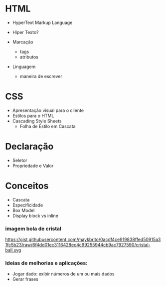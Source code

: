 # HTML

-   HyperText Markup Language

-   Hiper Texto?
-   Marcação
    -   tags
    -   atributos
-   Linguagem
    -   maneira de escrever

# CSS

-   Apresentação visual para o cliente
-   Estilos para o HTML
-   Cascading Style Sheets
    -   Folha de Estilo em Cascata

# Declaração

-   Seletor
-   Propriedade e Valor

# Conceitos

-   Cascata
-   Especificidade
-   Box Model
-   Display block vs inline

### imagem bola de cristal

https://gist.githubusercontent.com/maykbrito/0acdf4ce919838ffed50915a31fc5b23/raw/6f4dd01ec3116428ec4c99255944cb9ac7927590/cristal-ball.svg

### Ideias de melhorias e aplicações:

-   Jogar dado: exibir números de um ou mais dados
-   Gerar frases
